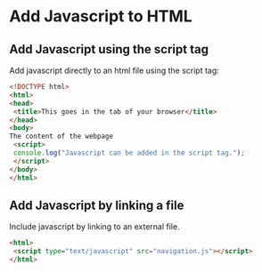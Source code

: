 # Add Javascript to HTML

## Add Javascript using the script tag

Add javascript directly to an html file using the script tag:

```HTML
<!DOCTYPE html>
<html>
<head>
 <title>This goes in the tab of your browser</title>
</head>
<body>
The content of the webpage
 <script>
 console.log("Javascript can be added in the script tag.");
 </script>
</body>
</html>
```


## Add Javascript by linking a file

Include javascript by linking to an external file.

```HTML
<html>
 <script type="text/javascript" src="navigation.js"></script>
</html>
```

